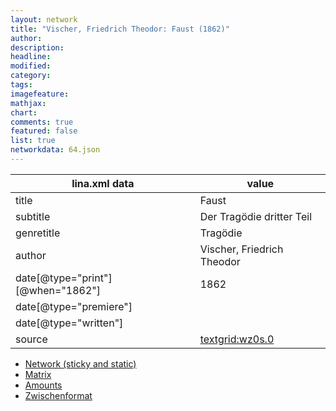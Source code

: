 ```yaml
---
layout: network
title: "Vischer, Friedrich Theodor: Faust (1862)"
author:
description:
headline:
modified:
category:
tags:
imagefeature: 
mathjax: 
chart: 
comments: true
featured: false
list: true
networkdata: 64.json
---
```

lina.xml data  | value
------------- | -------------
title|Faust
subtitle|Der Tragödie dritter Teil
genretitle|Tragödie
author|Vischer, Friedrich Theodor
date[@type="print"][@when="1862"]|1862
date[@type="premiere"]|
date[@type="written"]|
source|[textgrid:wz0s.0](https://textgridlab.org/1.0/tgcrud-public/rest/textgrid:wz0s.0/data)



* [Network (sticky and static)](/network64)
* [Matrix](/matrix64)
* [Amounts](/amount64)
* [Zwischenformat](/lina64 )
